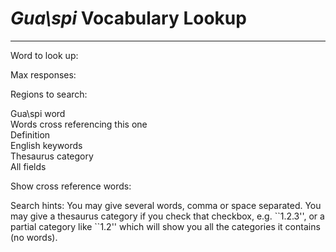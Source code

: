 # *Gua\\spi* Vocabulary Lookup 

------------------------------------------------------------------------

Word to look up:

Max responses:

Regions to search:

Gua\\spi word\
Words cross referencing this one\
Definition\
English keywords\
Thesaurus category\
All fields

Show cross reference words:

Search hints: You may give several words, comma or space separated. You
may give a thesaurus category if you check that checkbox, e.g.
\`\`1.2.3\'\', or a partial category like \`\`1.2\'\' which will show
you all the categories it contains (no words).
